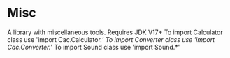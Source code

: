 # Misc
A library with miscellaneous tools.
Requires JDK V17+
To import Calculator class use 'import Cac.Calculator.*'
To import Converter class use 'import Cac.Converter.*'
To import Sound class use 'import Sound.*'
